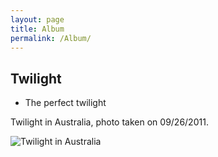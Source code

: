 ```yaml
---
layout: page
title: Album
permalink: /Album/
---
```


## Twilight

- The perfect twilight
 
Twilight in Australia, photo taken on 09/26/2011.

![Twilight in Australia](http://img0.dili360.com/rw9/ga/M00/38/53/wKgBzFVIJe-AO4A4AAK2DwpMW5o240.tub.jpg)
